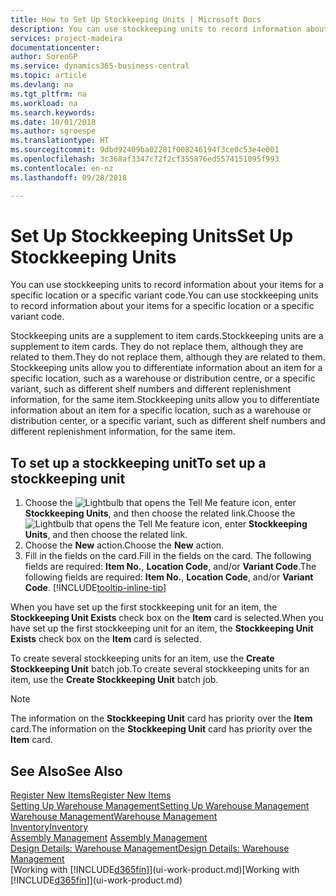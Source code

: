 ```yaml
---
title: How to Set Up Stockkeeping Units | Microsoft Docs
description: You can use stockkeeping units to record information about your items for a specific location or a specific variant code.
services: project-madeira
documentationcenter: 
author: SorenGP
ms.service: dynamics365-business-central
ms.topic: article
ms.devlang: na
ms.tgt_pltfrm: na
ms.workload: na
ms.search.keywords: 
ms.date: 10/01/2018
ms.author: sgroespe
ms.translationtype: HT
ms.sourcegitcommit: 9dbd92409ba02281f008246194f3ce0c53e4e001
ms.openlocfilehash: 3c368af3347c72f2cf355876ed5574151095f993
ms.contentlocale: en-nz
ms.lasthandoff: 09/28/2018

---
```

# <a name="set-up-stockkeeping-units"></a><span data-ttu-id="5d0c2-103">Set Up Stockkeeping Units</span><span class="sxs-lookup"><span data-stu-id="5d0c2-103">Set Up Stockkeeping Units</span></span>
<span data-ttu-id="5d0c2-104">You can use stockkeeping units to record information about your items for a specific location or a specific variant code.</span><span class="sxs-lookup"><span data-stu-id="5d0c2-104">You can use stockkeeping units to record information about your items for a specific location or a specific variant code.</span></span>  

 <span data-ttu-id="5d0c2-105">Stockkeeping units are a supplement to item cards.</span><span class="sxs-lookup"><span data-stu-id="5d0c2-105">Stockkeeping units are a supplement to item cards.</span></span> <span data-ttu-id="5d0c2-106">They do not replace them, although they are related to them.</span><span class="sxs-lookup"><span data-stu-id="5d0c2-106">They do not replace them, although they are related to them.</span></span> <span data-ttu-id="5d0c2-107">Stockkeeping units allow you to differentiate information about an item for a specific location, such as a warehouse or distribution centre, or a specific variant, such as different shelf numbers and different replenishment information, for the same item.</span><span class="sxs-lookup"><span data-stu-id="5d0c2-107">Stockkeeping units allow you to differentiate information about an item for a specific location, such as a warehouse or distribution center, or a specific variant, such as different shelf numbers and different replenishment information, for the same item.</span></span>  

## <a name="to-set-up-a-stockkeeping-unit"></a><span data-ttu-id="5d0c2-108">To set up a stockkeeping unit</span><span class="sxs-lookup"><span data-stu-id="5d0c2-108">To set up a stockkeeping unit</span></span>  

1.  <span data-ttu-id="5d0c2-109">Choose the ![Lightbulb that opens the Tell Me feature](media/ui-search/search_small.png "Tell me what you want to do") icon, enter **Stockkeeping Units**, and then choose the related link.</span><span class="sxs-lookup"><span data-stu-id="5d0c2-109">Choose the ![Lightbulb that opens the Tell Me feature](media/ui-search/search_small.png "Tell me what you want to do") icon, enter **Stockkeeping Units**, and then choose the related link.</span></span>  
2.  <span data-ttu-id="5d0c2-110">Choose the **New** action.</span><span class="sxs-lookup"><span data-stu-id="5d0c2-110">Choose the **New** action.</span></span>  
3.  <span data-ttu-id="5d0c2-111">Fill in the fields on the card.</span><span class="sxs-lookup"><span data-stu-id="5d0c2-111">Fill in the fields on the card.</span></span> <span data-ttu-id="5d0c2-112">The following fields are required: **Item No.**, **Location Code**, and/or **Variant Code**.</span><span class="sxs-lookup"><span data-stu-id="5d0c2-112">The following fields are required: **Item No.**, **Location Code**, and/or **Variant Code**.</span></span> [!INCLUDE[tooltip-inline-tip](includes/tooltip-inline-tip_md.md)]  

<span data-ttu-id="5d0c2-113">When you have set up the first stockkeeping unit for an item, the **Stockkeeping Unit Exists** check box on the **Item** card is selected.</span><span class="sxs-lookup"><span data-stu-id="5d0c2-113">When you have set up the first stockkeeping unit for an item, the **Stockkeeping Unit Exists** check box on the **Item** card is selected.</span></span>  

<span data-ttu-id="5d0c2-114">To create several stockkeeping units for an item, use the **Create Stockkeeping Unit** batch job.</span><span class="sxs-lookup"><span data-stu-id="5d0c2-114">To create several stockkeeping units for an item, use the **Create Stockkeeping Unit** batch job.</span></span>  

> [!NOTE]  
>  <span data-ttu-id="5d0c2-115">The information on the **Stockkeeping Unit** card has priority over the **Item** card.</span><span class="sxs-lookup"><span data-stu-id="5d0c2-115">The information on the **Stockkeeping Unit** card has priority over the **Item** card.</span></span>  

## <a name="see-also"></a><span data-ttu-id="5d0c2-116">See Also</span><span class="sxs-lookup"><span data-stu-id="5d0c2-116">See Also</span></span>  
[<span data-ttu-id="5d0c2-117">Register New Items</span><span class="sxs-lookup"><span data-stu-id="5d0c2-117">Register New Items</span></span>](inventory-how-register-new-items.md)  
[<span data-ttu-id="5d0c2-118">Setting Up Warehouse Management</span><span class="sxs-lookup"><span data-stu-id="5d0c2-118">Setting Up Warehouse Management</span></span>](warehouse-setup-warehouse.md)  
[<span data-ttu-id="5d0c2-119">Warehouse Management</span><span class="sxs-lookup"><span data-stu-id="5d0c2-119">Warehouse Management</span></span>](warehouse-manage-warehouse.md)  
[<span data-ttu-id="5d0c2-120">Inventory</span><span class="sxs-lookup"><span data-stu-id="5d0c2-120">Inventory</span></span>](inventory-manage-inventory.md)  
<span data-ttu-id="5d0c2-121">[Assembly Management](assembly-assemble-items.md)  </span><span class="sxs-lookup"><span data-stu-id="5d0c2-121">[Assembly Management](assembly-assemble-items.md)  </span></span>  
[<span data-ttu-id="5d0c2-122">Design Details: Warehouse Management</span><span class="sxs-lookup"><span data-stu-id="5d0c2-122">Design Details: Warehouse Management</span></span>](design-details-warehouse-management.md)  
<span data-ttu-id="5d0c2-123">[Working with [!INCLUDE[d365fin](includes/d365fin_md.md)]](ui-work-product.md)</span><span class="sxs-lookup"><span data-stu-id="5d0c2-123">[Working with [!INCLUDE[d365fin](includes/d365fin_md.md)]](ui-work-product.md)</span></span>  

